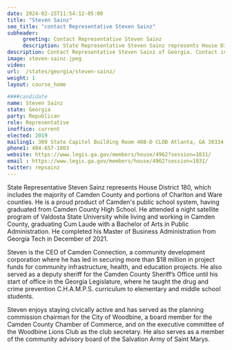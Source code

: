 ```yaml
---
date: 2024-02-15T11:54:12-05:00
title: "Steven Sainz"
seo_title: "contact Representative Steven Sainz"
subheader:
     greeting: Contact Representative Steven Sainz
     description: State Representative Steven Sainz represents House District 180, which includes the majority of Camden County and portions of Charlton and Ware counties.
description: Contact Representative Steven Sainz of Georgia. Contact information for Steven Sainz includes email address, phone number, and mailing address.
image: steven-sainz.jpeg
video:
url:  /states/georgia/steven-sainz/
weight: 1
layout: course_home

####candidate
name: Steven Sainz
state: Georgia
party: Republican
role: Representative
inoffice: current
elected: 2019
mailing1: 309 State Capitol Building Room 408-D CLOB Atlanta, GA 30334
phone1: 404-657-1803
website: https://www.legis.ga.gov/members/house/4962?session=1031/
email : https://www.legis.ga.gov/members/house/4962?session=1031/
twitter: repsainz
---
```


State Representative Steven Sainz represents House District 180, which includes the majority of Camden County and portions of Charlton and Ware counties. He is a proud product of Camden's public school system, having graduated from Camden County High School. He attended a night satellite program of Valdosta State University while living and working in Camden County, graduating Cum Laude with a Bachelor of Arts in Public Administration. He completed his Master of Business Administration from Georgia Tech in December of 2021.

Steven is the CEO of Camden Connection, a community development corporation where he has led in securing more than $18 million in project funds for community infrastructure, health, and education projects. He also served as a deputy sheriff for the Camden County Sheriff’s Office until his start of office in the Georgia Legislature, where he taught the drug and crime prevention C.H.A.M.P.S. curriculum to elementary and middle school students.

Steven enjoys staying civically active and has served as the planning commission chairman for the City of Woodbine, a board member for the Camden County Chamber of Commerce, and on the executive committee of the Woodbine Lions Club as the club secretary. He also serves as a member of the community advisory board of the Salvation Army of Saint Marys.

